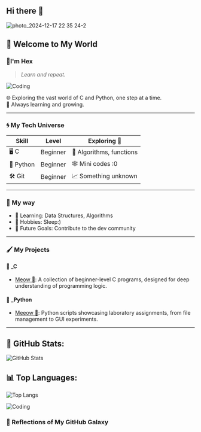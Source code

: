 ## Hi there 👋

![photo_2024-12-17 22 35 24-2](https://github.com/user-attachments/assets/b0169a3e-3795-4d35-95a4-824f5f8f6acc)

## 🌌 Welcome to My World

### 👋I'm Hex  
> _Learn and repeat._

![Coding](https://media.giphy.com/media/qgQUggAC3Pfv687qPC/giphy.gif)
 
🌐 Exploring the vast world of C and Python, one step at a time.  
🌱 Always learning and growing.

---

### 🌀 My Tech Universe  
| Skill | Level         | Exploring 🌱       |
|-------|---------------|--------------------|
| 🖥️ C         | Beginner         | 🔧 Algorithms, functions  |
| 🐍 Python    | Beginner         | 🕸️ Mini codes :0           |
| 🛠️ Git       | Beginner         | 📈 Something unknown      |
   
---

### 🎯 My way
- 📘 Learning: Data Structures, Algorithms
- 🧩 Hobbies: Sleep:)
- 🚀 Future Goals: Сontribute to the dev community

---

### 🖌️ My Projects
#### 🔵 _C   
- [Meow 🐾](https://github.com/avdasich/C-meow): A collection of beginner-level C programs, designed for deep understanding of programming logic.

#### 🔵 _Python 
- [Meeow 🐍](https://github.com/avdasich/Python-meow): Python scripts showcasing laboratory assignments, from file management to GUI experiments.

---

## 🚀 GitHub Stats:
![GitHub Stats](https://github-readme-stats.vercel.app/api?username=avdasich&show_icons=true&theme=radical)

## 📊 Top Languages:
![Top Langs](https://github-readme-stats.vercel.app/api/top-langs/?username=avdasich&layout=compact&theme=radical)

![Coding](https://i.giphy.com/media/v1.Y2lkPTc5MGI3NjExd205bnRha29vMXB3MjhrdmlybXhqbmI1MmttYmN2Z2Q1eWRqOTMwbSZlcD12MV9pbnRlcm5hbF9naWZfYnlfaWQmY3Q9Zw/LaVp0AyqR5bGsC5Cbm/giphy.gif)

### 🌌 Reflections of My GitHub Galaxy
